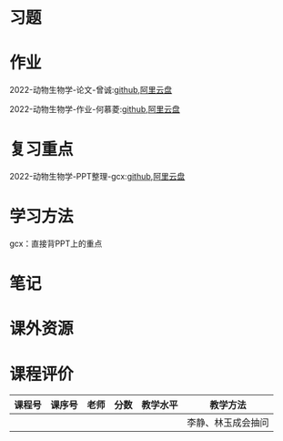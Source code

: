 # 习题

# 作业

2022-动物生物学-论文-曾诚:[github](https://github.com/SCUBioGuide/SCU-Biology-Guide/blob/main/大一上/动物生物学/作业/2022-动物生物学-论文-曾诚.docx),[阿里云盘](https://www.aliyundrive.com/s/eLnwC8huryB)

2022-动物生物学-作业-何慕菱:[github](https://github.com/SCUBioGuide/SCU-Biology-Guide/tree/main/大一上/动物生物学/作业/2022-动物生物学-作业-何慕菱),[阿里云盘](https://www.aliyundrive.com/s/1J4piu7KYHn)

# 复习重点

2022-动物生物学-PPT整理-gcx:[github](https://github.com/SCUBioGuide/SCU-Biology-Guide/tree/main/大一上/动物生物学/复习重点/2022-动物生物学-PPT整理-gcx.pdf),[阿里云盘](https://www.aliyundrive.com/s/ctiwqQFZsTv)

# 学习方法

gcx：直接背PPT上的重点

# 笔记

# 课外资源

# 课程评价

| 课程号 | 课序号 | 老师 | 分数 | 教学水平 | 教学方法 |
|-------|-------|-----|---------|---------|-------|
|  |  |  |  |  | 李静、林玉成会抽问 |
